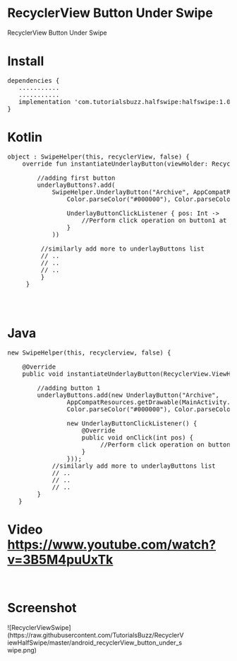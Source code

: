 # RecyclerView Button Under Swipe
RecyclerView Button Under Swipe 

<h1>Install</h1>
<pre>
dependencies {
   ...........
   ...........
   implementation 'com.tutorialsbuzz.halfswipe:halfswipe:1.0.0'
}
</pre>
<h1>Kotlin</h1>

<pre>
object : SwipeHelper(this, recyclerView, false) {
	override fun instantiateUnderlayButton(viewHolder: RecyclerView.ViewHolder?, underlayButtons: MutableList<UnderlayButton>?) {
		
		//adding first button 
		underlayButtons?.add(
			SwipeHelper.UnderlayButton("Archive", AppCompatResources.getDrawable(this@MainActivity, R.drawable.ic_archive_black_24dp),
				Color.parseColor("#000000"), Color.parseColor("#ffffff"),

				UnderlayButtonClickListener { pos: Int ->
					//Perform click operation on button1 at given pos
				}
			))
  	     
         //similarly add more to underlayButtons list		 
		 // ..
         // ..		  
		 // ..  
		 }
	 }

</pre>
<br/>

<h1>Java</h1>

<pre>
new SwipeHelper(this, recyclerview, false) {

	@Override
	public void instantiateUnderlayButton(RecyclerView.ViewHolder viewHolder, List<UnderlayButton> underlayButtons) {

		//adding button 1
		underlayButtons.add(new UnderlayButton("Archive",
				AppCompatResources.getDrawable(MainActivity.this, R.drawable.ic_archive_black_24dp),
				Color.parseColor("#000000"), Color.parseColor("#ffffff"),

				new UnderlayButtonClickListener() {
					@Override
					public void onClick(int pos) {
						 //Perform click operation on button1 at given pos
					}
				}));
			//similarly add more to underlayButtons list		 
			// ..
			// ..		  
			// ..           
		}
   }
</pre>

<h1>Video
<br/>
<a href="https://www.youtube.com/watch?v=3B5M4puUxTk" target="_blank">	
https://www.youtube.com/watch?v=3B5M4puUxTk	
</a>	
</h1>
<br/>

<h1>Screenshot</h1>

<div style="width:400px">
![RecyclerViewSwipe](https://raw.githubusercontent.com/TutorialsBuzz/RecyclerViewHalfSwipe/master/android_recyclerView_button_under_swipe.png)
</div>

